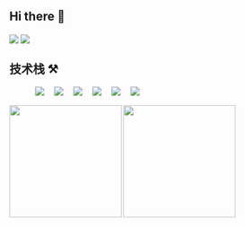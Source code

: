 ## Hi there 👋

<a href="https://juejin.cn/user/1996368848619005" target="_blank"><img  align=center src="https://img.shields.io/badge/掘金-博客-%231677ff?style=flat"/></a>
<a href="https://gitee.com/maskpeople" target="_blank"><img  align=center src="https://img.shields.io/badge/码云-Gitee-%231677ff?style=flat"/></a>

## 技术栈 ⚒️

<p align="left"> 
      &emsp;&emsp;&emsp;
      <!-- 前端 -->
      <a href=""><img src="https://img.shields.io/badge/Vue.js-35495e.svg?style=flat-square&logo=vue.js&logoColor=4FC08D" ></a>&emsp;
      <a href=""><img src="https://img.shields.io/badge/React-20232a.svg?style=flat-square&logo=react&logoColor=61DAFB" ></a>&emsp;
      <a href=""><img src="https://img.shields.io/badge/TypeScript-007ACC.svg?style=flat-square&logo=typescript&logoColor=white" ></a>&emsp;
      <a href=""><img src="https://img.shields.io/badge/Nest.js-E0234E.svg?style=flat-square&logo=nestjs&logoColor=white" ></a>&emsp;
      <a href=""><img src="https://img.shields.io/badge/Tailwind%20CSS-38B2AC.svg?style=flat-square&logo=tailwindcss&logoColor=white" ></a>&emsp;
      <a href=""><img src="https://img.shields.io/badge/Node.js-339933.svg?style=flat-square&logo=node.js&logoColor=white" ></a>
</p>

<img   height="200px"  align="left" src="https://github-readme-stats.vercel.app/api?username=SouthernPenguin&locale=cn&line_height=33&show_icons=true&hide=&theme=&rank_icon=default"/>
<img   height="200px" align="left" src="https://github-readme-stats.vercel.app/api/top-langs/?username=SouthernPenguin&locale=cn&line_height=33&theme=&langs_count=5&layout=compact"/>

 

